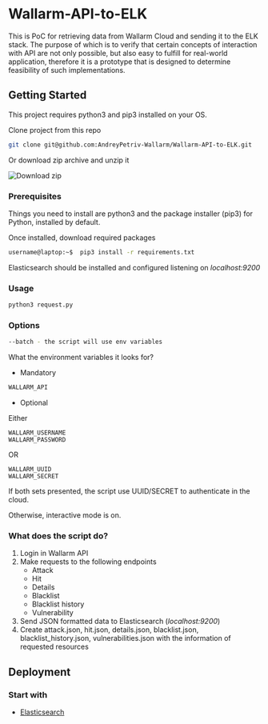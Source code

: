 # Wallarm-API-to-ELK

This is PoC for retrieving data from Wallarm Cloud and sending it to the ELK stack.
The purpose of which is to verify that certain concepts of interaction with API are not only possible, but also easy to fulfill for real-world application, therefore it is a prototype that is designed to determine feasibility of such implementations.

## Getting Started

This project requires python3 and pip3 installed on your OS.

Clone project from this repo
```sh
git clone git@github.com:AndreyPetriv-Wallarm/Wallarm-API-to-ELK.git
```
Or download zip archive and unzip it

![Download zip](https://github.com/AndreyPetriv-Wallarm/Wallarm-API-to-ELK/blob/master/.images/download.png?raw=true)

### Prerequisites

Things you need to install are python3 and the package installer (pip3) for Python, installed by default.

Once installed, download required packages

```sh
username@laptop:~$  pip3 install -r requirements.txt
```

Elasticsearch should be installed and configured listening on *localhost:9200*

### Usage

```python 
python3 request.py
```
### Options
```sh
--batch - the script will use env variables
```
What the environment variables it looks for?
- Mandatory
```sh
WALLARM_API
``` 
- Optional

Either
```
WALLARM_USERNAME
WALLARM_PASSWORD
```

OR

```
WALLARM_UUID
WALLARM_SECRET
```

If both sets presented, the script use UUID/SECRET to authenticate in the cloud.

Otherwise, interactive mode is on.

### What does the script do?

1. Login in Wallarm API
2. Make requests to the following endpoints
	* Attack
	* Hit
	* Details
	* Blacklist
	* Blacklist history
	* Vulnerability
3. Send JSON formatted data to Elasticsearch (*localhost:9200*)
4. Create attack.json, hit.json, details.json, blacklist.json, blacklist_history.json, vulnerabilities.json with the information of requested resources

## Deployment

### Start with
- [Elasticsearch]


[Elasticsearch]: <https://www.elastic.co/products/elasticsearch>
